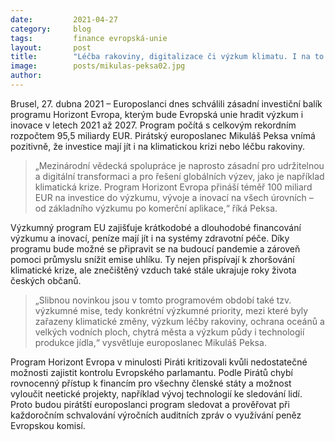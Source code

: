 ```yaml
---
date:         2021-04-27
category:     blog
tags:         finance evropská-unie
layout:       post
title:        "Léčba rakoviny, digitalizace či výzkum klimatu. I na to půjdou evropské peníze, schválili europoslanci"
image:        posts/mikulas-peksa02.jpg
author:       
---
```





Brusel, 27. dubna 2021 – Europoslanci dnes schválili zásadní investiční balík programu Horizont Evropa, kterým bude Evropská unie hradit výzkum i inovace v letech 2021 až 2027. Program počítá s celkovým rekordním rozpočtem 95,5 miliardy EUR. Pirátský europoslanec Mikuláš Peksa vnímá pozitivně, že investice mají jít i na klimatickou krizi nebo léčbu rakoviny.

> „Mezinárodní vědecká spolupráce je naprosto zásadní pro udržitelnou a digitální transformaci a pro řešení globálních výzev, jako je například klimatická krize. Program Horizont Evropa přináší téměř 100 miliard EUR na investice do výzkumu, vývoje a inovací na všech úrovních – od základního výzkumu po komerční aplikace,“ říká Peksa.

Výzkumný program EU zajišťuje krátkodobé a dlouhodobé financování výzkumu a inovací, peníze mají jít i na systémy zdravotní péče. Díky programu bude možné se připravit se na budoucí pandemie a zároveň pomoci průmyslu snížit emise uhlíku. Ty nejen přispívají k zhoršování klimatické krize, ale znečištěný vzduch také stále ukrajuje roky života českých občanů.

> „Slibnou novinkou jsou v tomto programovém období také tzv. výzkumné mise, tedy konkrétní výzkumné priority, mezi které byly zařazeny klimatické změny, výzkum léčby rakoviny, ochrana oceánů a velkých vodních ploch, chytrá města a výzkum půdy i technologií produkce jídla,“ vysvětluje europoslanec Mikuláš Peksa.

Program Horizont Evropa v minulosti Piráti kritizovali kvůli nedostatečné možnosti zajistit kontrolu Evropského parlamantu. Podle Pirátů chybí rovnocenný přístup k financím pro všechny členské státy a možnost vyloučit neetické projekty, například vývoj technologií ke sledování lidí. Proto budou pirátští europoslanci program sledovat a prověřovat při každoročním schvalování výročních auditních zpráv o využívání peněz Evropskou komisí.
